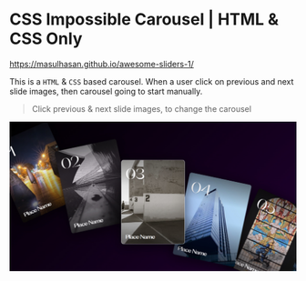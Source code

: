 # CSS Impossible Carousel | HTML & CSS Only

 https://masulhasan.github.io/awesome-sliders-1/

This is a `HTML` & `CSS` based carousel. When a user click on previous and next slide images, then carousel going to start manually.

> Click previous & next slide images, to change the carousel

[![CSS Impossible Carousel](./assets/images/og/og-image.jpg?raw=true "CSS Impossible Carousel")](https://css-impossible-carousel.netlify.app/)
